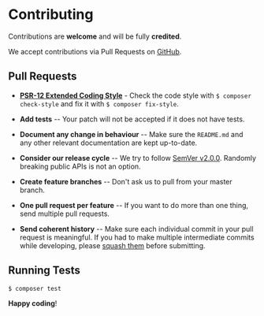 # Contributing

Contributions are **welcome** and will be fully **credited**.

We accept contributions via Pull Requests on [GitHub][github-pull-requests].


## Pull Requests

- **[PSR-12 Extended Coding Style][link-psr-12]** - Check the code style with ``$ composer check-style`` and fix it with ``$ composer fix-style``.

- **Add tests** -- Your patch will not be accepted if it does not have tests.

- **Document any change in behaviour** -- Make sure the `README.md` and any other relevant documentation are kept up-to-date.

- **Consider our release cycle** -- We try to follow [SemVer v2.0.0][link-semver-website]. Randomly breaking public APIs is not an option.

- **Create feature branches** -- Don't ask us to pull from your master branch.

- **One pull request per feature** -- If you want to do more than one thing, send multiple pull requests.

- **Send coherent history** -- Make sure each individual commit in your pull request is meaningful. If you had to make multiple intermediate commits while developing, please [squash them][link-git-squash-tutorial] before submitting.


## Running Tests

``` bash
$ composer test
```

**Happy coding**!

[github-pull-requests]: https://github.com/OleksiiBulba/webpack-encore-plugin/pulls
[link-psr-12]: https://www.php-fig.org/psr/psr-12/
[link-semver-website]: http://semver.org/
[link-git-squash-tutorial]: http://www.git-scm.com/book/en/v2/Git-Tools-Rewriting-History#Changing-Multiple-Commit-Messages
